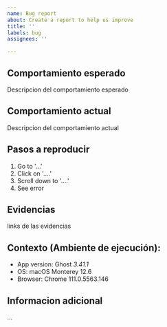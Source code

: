 ```yaml
---
name: Bug report
about: Create a report to help us improve
title: ''
labels: bug
assignees: ''

---
```


## Comportamiento esperado
Descripcion del comportamiento esperado

## Comportamiento actual
Descripcion del comportamiento actual

## Pasos a reproducir
1. Go to '...'
2. Click on '....'
3. Scroll down to '....'
4. See error

## Evidencias
links de las evidencias

## Contexto (Ambiente de ejecución):
- App version: Ghost *3.41.1*
- OS: macOS Monterey 12.6
- Browser: Chrome 111.0.5563.146

## Informacion adicional
...

